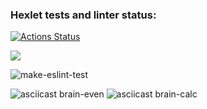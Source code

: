 ### Hexlet tests and linter status:
[![Actions Status](https://github.com/flickystyle/frontend-project-lvl1/workflows/hexlet-check/badge.svg)](https://github.com/flickystyle/frontend-project-lvl1/actions)

<a href="https://codeclimate.com/github/codeclimate/codeclimate/maintainability"><img src="https://api.codeclimate.com/v1/badges/a99a88d28ad37a79dbf6/maintainability" /></a>

![make-eslint-test](https://github.com/flickystyle/frontend-project-lvl1/actions/workflows/make-eslint-test.yml/badge.svg)

![asciicast brain-even](https://asciinema.org/a/5EYLnv9BaYUwceOuAdhmYYBAZ)
![asciicast brain-calc](https://asciinema.org/a/wVWJTEsswIXkG06lP6uIxPCsv)